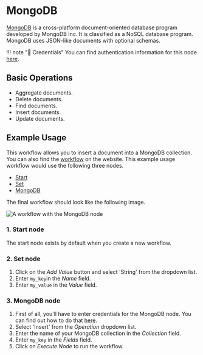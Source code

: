 # MongoDB

[MongoDB](https://www.mongodb.com/) is a cross-platform document-oriented database program developed by MongoDB Inc. It is classified as a NoSQL database program. MongoDB uses JSON-like documents with optional schemas.

!!! note "🔑 Credentials"
    You can find authentication information for this node [here](/workflow/integrations/credentials/mongoDb/).


## Basic Operations

* Aggregate documents.
* Delete documents.
* Find documents.
* Insert documents.
* Update documents.


## Example Usage

This workflow allows you to insert a document into a MongoDB collection. You can also find the [workflow](https://n8n.io/workflows/503) on the website. This example usage workflow would use the following three nodes.
- [Start](/workflow/integrations/core-nodes/n8n-nodes-base.start/)
- [Set](/workflow/integrations/core-nodes/n8n-nodes-base.set/)
- [MongoDB]()

The final workflow should look like the following image.

![A workflow with the MongoDB node](/_images/integrations/nodes/mongodb/workflow.png)

### 1. Start node

The start node exists by default when you create a new workflow.

### 2. Set node

1. Click on the *Add Value* button and select 'String' from the dropdown list.
2. Enter `my_key`in the *Name* field.
3. Enter `my_value` in the *Value* field.

### 3. MongoDB node

1. First of all, you'll have to enter credentials for the MongoDB node. You can find out how to do that [here](/workflow/integrations/credentials/mongoDb/).
2. Select 'Insert' from the *Operation* dropdown list.
3. Enter the name of your MongoDB collection in the *Collection* field.
4. Enter `my_key` in the *Fields* field.
5. Click on *Execute Node* to run the workflow.




